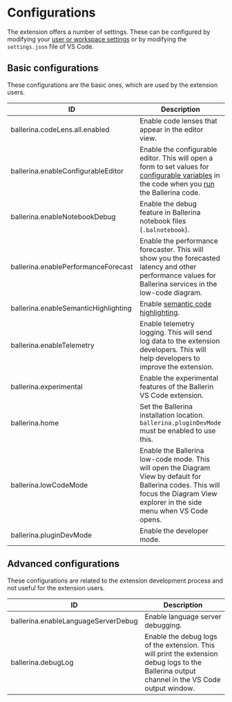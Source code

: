 # Configurations

The extension offers a number of settings. These can be configured by modifying your [user or workspace settings](https://code.visualstudio.com/docs/getstarted/settings) or by modifying the `settings.json` file of VS Code.

## Basic configurations

These configurations are the basic ones, which are used by the extension users.

| ID                                    | Description                                               |
|---------------------------------------|-----------------------------------------------------------|
| ballerina.codeLens.all.enabled        | Enable code lenses that appear in the editor view.           |
| ballerina.enableConfigurableEditor    | Enable the configurable editor. This will open a  form to set values for [configurable variables](https://ballerina.io/learn/by-example/configurable-variables/) in the code when you [run](../docs/get-started/run-a-program.md) the Ballerina code. |
| ballerina.enableNotebookDebug         | Enable the debug feature in Ballerina notebook files (`.balnotebook`). |
| ballerina.enablePerformanceForecast   | Enable the performance forecaster. This will show you the forecasted latency and other performance values for Ballerina services in the low-code diagram.     |
| ballerina.enableSemanticHighlighting  | Enable [semantic code highlighting](https://code.visualstudio.com/api/language-extensions/semantic-highlight-guide).               |
| ballerina.enableTelemetry             | Enable telemetry logging. This will send log data to the extension developers. This will help developers to improve the extension. |
| ballerina.experimental                | Enable the experimental features of the Ballerin VS Code extension. |
| ballerina.home                        | Set the Ballerina installation location. ` ballerina.pluginDevMode ` must be enabled to use this. |
| ballerina.lowCodeMode                 | Enable the Ballerina low-code mode. This will open the Diagram View by default for Ballerina codes. This will focus the Diagram View explorer in the side menu when VS Code opens.                   |
| ballerina.pluginDevMode               | Enable the developer mode.                                     |

## Advanced configurations
These configurations are related to the extension development process and not useful for the extension users.

| ID                                    | Description                                               |
|---------------------------------------|-----------------------------------------------------------|
| ballerina.enableLanguageServerDebug   | Enable language server debugging.
| ballerina.debugLog                    | Enable the debug logs of the extension. This will print the extension debug logs to the Ballerina output channel in the VS Code output window. |
